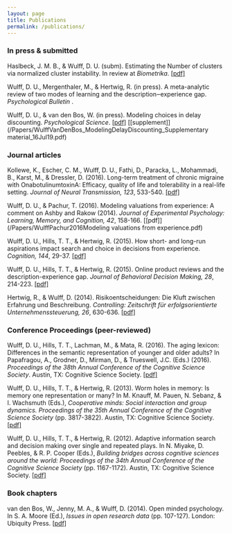 ```yaml
---
layout: page
title: Publications
permalink: /publications/
---
```


### In press & submitted

Haslbeck, J. M. B., & Wulff, D. U. (subm). Estimating the Number of clusters via normalized cluster instability. In review at <i>Biometrika</i>. <a href="http://arxiv.org/pdf/1608.07494v1.pdf">[pdf]</a>

Wulff, D. U., Mergenthaler, M., & Hertwig, R. (in press). A meta-analytic review of two modes of learning and the description‒experience gap. <i>Psychological Bulletin </i>.

Wulff, D. U., & van den Bos, W. (in press). Modeling choices in delay discounting. <i>Psychological Science</i>. [[pdf]](/Papers/WulffVanDenBos_ModelingDelayDiscounting_R2_16Jul19.pdf) [[supplement]](/Papers/WulffVanDenBos_ModelingDelayDiscounting_Supplementary material_16Jul19.pdf)

### Journal articles

Kollewe, K., Escher, C. M., Wulff, D. U., Fathi, D., Paracka, L., Mohammadi, B., Karst, M., & Dressler, D. (2016). Long-term treatment of chronic migraine with OnabotulinumtoxinA: Efficacy, quality of life and tolerability in a real-life setting. <i>Journal of Neural Transmission, 123</i>, 533-540. [[pdf]](/Papers/KolleweEtAl2016Botox.pdf)

Wulff, D. U., & Pachur, T. (2016). Modeling valuations from experience: A comment on Ashby and Rakow (2014). <i>Journal of Experimental Psychology: Learning, Memory, and Cognition, 42</i>, 158-166. [[pdf]](/Papers/WulffPachur2016Modeling valuations from experience.pdf)

Wulff, D. U., Hills, T. T., & Hertwig, R. (2015). How short- and long-run aspirations impact search and choice in decisions from experience. <i>Cognition, 144</i>, 29-37. [[pdf]](/Papers/WulffEtAl2015LongShortRun.pdf)

Wulff, D. U., Hills, T. T., & Hertwig, R. (2015). Online product reviews and the description-experience gap. <i>Journal of Behavioral Decision Making, 28</i>, 214-223. [[pdf]](/Papers/WulffHillsHertwig2015_OnlineReviewsAndDEGAP.pdf)

Hertwig, R., & Wulff, D. (2014). Risikoentscheidungen: Die Kluft zwischen Erfahrung und Beschreibung. <i>Controlling: Zeitschrift für erfolgsorientierte Unternehmenssteuerung, 26</i>, 630-636. [[pdf]](/Papers/HertwigWulff2014Controlling.pdf)

### Conference Proceedings (peer-reviewed)

Wulff, D. U., Hills, T. T., Lachman, M., & Mata, R. (2016). The aging lexicon: Differences in the semantic representation of younger and older adults? In Papafragou, A., Grodner, D., Mirman, D., & Trueswell, J.C. (Eds.) (2016). <i>Proceedings of the 38th Annual Conference of the Cognitive Science Society</i>. Austin, TX: Cognitive Science Society. [[pdf]](/Papers/WulffEtAl2016AgingLexicon_final.pdf)

Wulff, D. U., Hills, T. T., & Hertwig, R. (2013). Worm holes in memory: Is memory one representation or many? In M. Knauff, M. Pauen, N. Sebanz, & I. Wachsmuth (Eds.), <i>Cooperative minds: Social interaction and group dynamics. Proceedings of the 35th Annual Conference of the Cognitive Science Society</i> (pp. 3817-3822). Austin, TX: Cognitive Science Society. [[pdf]](/Papers/WulffHillsHertwig2013WormholesInMemory.pdf)


Wulff, D. U., Hills, T. T., & Hertwig, R. (2012). Adaptive information search and decision making over single and repeated plays. In N. Miyake, D. Peebles, & R. P. Cooper (Eds.), <i>Building bridges across cognitive sciences around the world: Proceedings of the 34th Annual Conference of the Cognitive Science Society</i> (pp. 1167-1172). Austin, TX: Cognitive Science Society. [[pdf]](/Papers/WulffHillsHertwig2012AdaptiveInfoSearchDfE.pdf)

### Book chapters

van den Bos, W., Jenny, M. A., & Wulff, D. (2014). Open minded psychology. In S. A. Moore (Ed.), <i>Issues in open research data</i> (pp. 107-127). London: Ubiquity Press. [[pdf]](/Papers/vandenBosEtAl2015OpenMindedPsychology.pdf)



